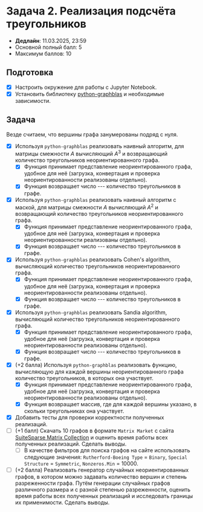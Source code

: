 # Задача 2. Реализация подсчёта треугольников

* **Дедлайн**: 11.03.2025, 23:59
* Основной полный балл: 5
* Максимум баллов: 10

## Подготовка
- [x] Настроить окружение для работы с Jupyter Notebook.
- [x] Установить библиотеку [python-graphblas](https://github.com/python-graphblas/python-graphblas/tree/main) и необходимые зависимости.

## Задача

Везде считаем, что вершины графа занумерованы подряд с нуля.

- [x] Используя `python-graphblas` реализовать наивный алгоритм, для матрицы смежности $A$ вычисляющий $A^3$ и возвращающий количество треугольников неориентированного графа.
  - [x] Функция принимает представление неориентированного графа, удобное для неё (загрузка, конвертация и проверка неориентированности реализованы отдельно).
  - [x] Функция возвращает число --- количество треугольников в графе.
- [x] Используя `python-graphblas` реализовать наивный алгоритм с маской, для матрицы смежности $A$ вычисляющий $A^2$ и возвращающий количество треугольников неориентированного графа.
  - [x] Функция принимает представление неориентированного графа, удобное для неё (загрузка, конвертация и проверка неориентированности реализованы отдельно).
  - [x] Функция возвращает число --- количество треугольников в графе.
- [x] Используя `python-graphblas` реализовать Сohen's algorithm, вычисляющий количество треугольников неориентированного графа.
  - [x] Функция принимает представление неориентированного графа, удобное для неё (загрузка, конвертация и проверка неориентированности реализованы отдельно).
  - [x] Функция возвращает число --- количество треугольников в графе.
- [x] Используя `python-graphblas` реализовать Sandia algorithm, вычисляющий количество треугольников неориентированного графа.
  - [x] Функция принимает представление неориентированного графа, удобное для неё (загрузка, конвертация и проверка неориентированности реализованы отдельно).
  - [x] Функция возвращает число --- количество треугольников в графе.
- [x] (+2 балла) Используя `python-graphblas` реализовать функцию, вычисляющую для каждой вершины неориентированного графа количество треугольников, в которых она участвует.
  - [x] Функция принимает представление неориентированного графа, удобное для неё (загрузка, конвертация и проверка неориентированности реализованы отдельно).
  - [x] Функция возвращает массив, где для каждой вершины указано, в скольки треугольниках она участвует.
- [x] Добавить тесты для проверки корректности полученных реализаций.
- [ ] (+1 балл) Скачать 10 графов в формате `Matrix Market` с сайта [SuiteSparse Matrix Collection](https://sparse.tamu.edu/) и оценить время работы всех полученных реализаций. Сделать выводы.
  - [ ] В качестве фильтров для поиска графов на сайте использовать следующие значения: `Rutherford-Boeing Type` = `Binary`, `Special Structure` = `Symmetric`, `Nonzeros.Min` = 10000.
- [ ] (+2 балла) Реализовать генератор случайных неориентированных графов, в котором можно задавать количество вершин и степень разреженности графа. Путём генерации случайных графов различного размера и с разной степенью разреженности, оценить время работы всех полученных реализаций и исследовать границы их применимости. Сделать выводы.
